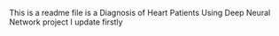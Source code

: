 This is a readme file is  a Diagnosis of Heart Patients Using Deep Neural Network project
I update firstly